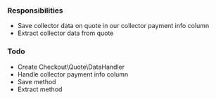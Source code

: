 ### Responsibilities
* Save collector data on quote in our collector payment info column
* Extract collector data from quote


### Todo
* Create Checkout\Quote\DataHandler
* Handle collector payment info column
* Save method
* Extract method
